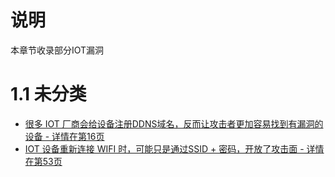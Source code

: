# 说明

本章节收录部分IOT漏洞

# 1.1 未分类

* [很多 IOT 厂商会给设备注册DDNS域名，反而让攻击者更加容易找到有漏洞的设备 - 详情在第16页](http://files.brucon.org/2018/18-Lilith-Wyatt-IoT-RCE.ppt)
* [IOT 设备重新连接 WIFI 时，可能只是通过SSID + 密码，开放了攻击面 - 详情在第53页](http://files.brucon.org/2018/18-Lilith-Wyatt-IoT-RCE.ppt)
